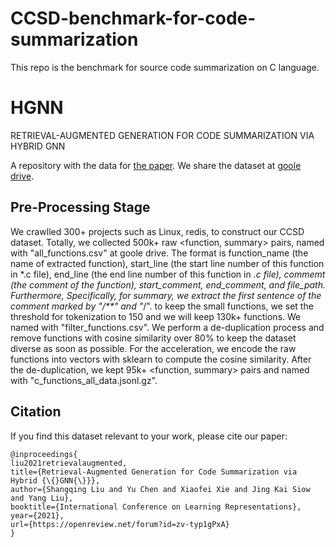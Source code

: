 # CCSD-benchmark-for-code-summarization
This repo is the benchmark for source code summarization on C language.


# HGNN
RETRIEVAL-AUGMENTED GENERATION FOR CODE SUMMARIZATION VIA HYBRID GNN

A repository with the data for [the paper](https://openreview.net/pdf?id=zv-typ1gPxA). We share the dataset at [goole drive](https://drive.google.com/drive/folders/1NMRfcC1VgxjGGfVPrlRUrNSx2SGdtWeW?usp=sharing).


## Pre-Processing Stage
We crawlled 300+ projects such as Linux, redis, to construct our CCSD dataset. Totally, we collected 500k+ raw <function, summary> pairs, named with "all_functions.csv" at goole drive. The format is function_name (the name of extracted function), start_line (the start line number of this function in *.c file), end_line (the end line number of this function in *.c file), commemt (the comment of the function), start_comment, end_comment, and file_path.
Furthermore, Specifically, for summary, we extract the first sentence of the comment marked by "/**" and "*/". to keep the small functions, we set the threshold for tokenization to 150 and we will keep 130k+ functions. We named with "filter_functions.csv". 
We perform a de-duplication process and remove functions with cosine similarity over 80% to keep the dataset diverse as soon as possible. For the acceleration, we encode the raw functions into vectors with sklearn to compute the cosine similarity. After the de-duplication, we kept 95k+ <function, summary> pairs and named with "c_functions_all_data.jsonl.gz".

## Citation
If you find this dataset relevant to your work, please cite our paper:

```
@inproceedings{
liu2021retrievalaugmented,
title={Retrieval-Augmented Generation for Code Summarization via Hybrid {\{}GNN{\}}},
author={Shangqing Liu and Yu Chen and Xiaofei Xie and Jing Kai Siow and Yang Liu},
booktitle={International Conference on Learning Representations},
year={2021},
url={https://openreview.net/forum?id=zv-typ1gPxA}
}
```
